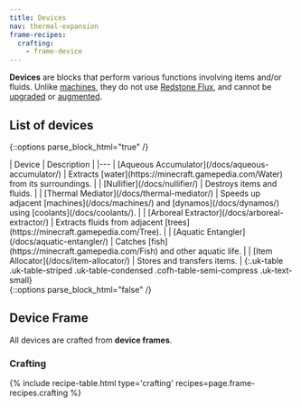 ```yaml
---
title: Devices
nav: thermal-expansion
frame-recipes:
  crafting:
    - frame-device
---
```


**Devices** are blocks that perform various functions involving items and/or
fluids. Unlike [machines](/docs/machines/), they do not use [Redstone
Flux](/docs/redstone-flux/), and cannot be [upgraded](/docs/tiers/) or
[augmented](/docs/augments/).


List of devices
---------------

{::options parse_block_html="true" /}
<div class="uk-overflow-container">
| Device | Description |
|---
| [Aqueous Accumulator](/docs/aqueous-accumulator/) | Extracts [water](https://minecraft.gamepedia.com/Water) from its surroundings. |
| [Nullifier](/docs/nullifier/) | Destroys items and fluids. |
| [Thermal Mediator](/docs/thermal-mediator/) | Speeds up adjacent [machines](/docs/machines/) and [dynamos](/docs/dynamos/) using [coolants](/docs/coolants/). |
| [Arboreal Extractor](/docs/arboreal-extractor/) | Extracts fluids from adjacent [trees](https://minecraft.gamepedia.com/Tree). |
| [Aquatic Entangler](/docs/aquatic-entangler/) | Catches [fish](https://minecraft.gamepedia.com/Fish) and other aquatic life. |
| [Item Allocator](/docs/item-allocator/) | Stores and transfers items. |
{:.uk-table .uk-table-striped .uk-table-condensed .cofh-table-semi-compress .uk-text-small}
</div>
{::options parse_block_html="false" /}


Device Frame
------------

All devices are crafted from **device frames**.

### Crafting
{% include recipe-table.html type='crafting' recipes=page.frame-recipes.crafting %}
